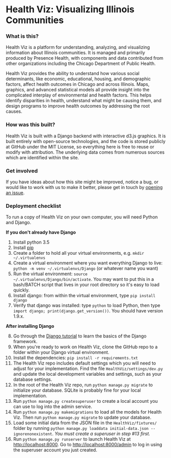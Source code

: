 # Health Viz: Visualizing Illinois Communities

### What is this?
Health Viz is a platform for understanding, analyzing, and visualizing information about Illinois communities. It is managed and primarily produced by Presence Health, with components and data contributed from other organizations including the Chicago Department of Public Health. 

Health Viz provides the ability to understand how various social determinants, like economic, educational, housing, and demographic factors, affect health outcomes in Chicago and across Illinois. Maps, graphics, and advanced statistical models all provide insight into the complicated interplay of environmental and health factors. This helps identify disparities in health, understand what might be causing them, and design programs to improve health outcomes by addressing the root causes.

### How was this built?
Health Viz is built with a Django backend with interactive d3.js graphics. It is built entirely with open-source technologies, and the code is stored publicly at GitHub under the MIT License, so everything here is free to reuse or modify with attribution. The underlying data comes from numerous sources which are identified within the site. 

### Get involved
If you have ideas about how this site might be improved, notice a bug, or would like to work with us to make it better, please get in touch by [opening an issue](https://github.com/PresenceHealth/HealthViz/issues/new). 
### Deployment checklist
To run a copy of Health Viz on your own computer, you will need Python and Django.

**If you don't already have Django**

1. Install python 3.5
2. Install [pip](https://pip.pypa.io/)
3. Create a folder to hold all your virtual environments, e.g. `mkdir ~/.virtualenvs`
4. Create a virtual environment where you want everything Django to live: `python -m venv ~/.virtualenvs/Django` (or whatever name you want)
5. Run the virtual environment: `source ~/.virtualenvs/Django/bin/activate`. You may want to put this in a bash/BATCH script that lives in your root directory so it's easy to load quickly.
6. Install django: from within the virtual environment, type `pip install django`
7. Verify that django was installed: type `python` to load Python, then type `import django; print(django.get_version())`. You should have version 1.9.x.

**After installing Django**

8. Go through the [Django tutorial](https://docs.djangoproject.com/en/1.9/intro/tutorial01/) to learn the basics of the Django framework. 
9. When you're ready to work on Health Viz, clone the GitHub repo to a folder within your Django virtual environment. 
10. Install the dependencies: `pip install -r requirements.txt`
11. The Health Viz repo includes default settings which you will need to adjust for your implementation. Find the file `HealthViz/settings/dev.py` and update the local development variables and settings, such as your database settings. 
12. In the root of the Health Viz repo, run `python manage.py migrate` to initialize your database. SQLite is probably fine for your local implementation.
13. Run `python manage.py createsuperuser` to create a local account you can use to log into the admin service.
14. Run `python manage.py makemigrations` to load all the models for Health Viz. Then run `python manage.py migrate` to update your database.
15. Load some initial data from the JSON file in the `HealthViz/fixtures/` folder by running `python manage.py loaddata initial-data.json --ignorenonexistent`. *You must create a superuser in step #13 first.*
16. Run `python manage.py runserver` to launch Health Viz at <http://localhost:8000>. Go to <http://localhost:8000/admin> to log in using the superuser account you just created. 
